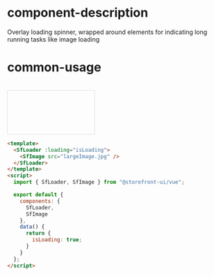 # component-description
Overlay loading spinner, wrapped around elements for indicating long running tasks like image loading

# common-usage
<br>
<div style="width: 200px; height: 100px; border: 1px solid #ddd">
  <SfLoader loading />
</div>

```html
<template>
  <SfLoader :loading="isLoading">
    <SfImage src="largeImage.jpg" />
  </SfLoader>
</template>
<script>
  import { SfLoader, SfImage } from "@storefront-ui/vue";

  export default {
    components: {
      SfLoader,
      SfImage
    },
    data() {
      return {
        isLoading: true;
      }
    }
  };
</script>
```
